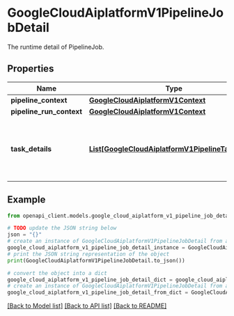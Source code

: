 # GoogleCloudAiplatformV1PipelineJobDetail

The runtime detail of PipelineJob.

## Properties

Name | Type | Description | Notes
------------ | ------------- | ------------- | -------------
**pipeline_context** | [**GoogleCloudAiplatformV1Context**](GoogleCloudAiplatformV1Context.md) |  | [optional] 
**pipeline_run_context** | [**GoogleCloudAiplatformV1Context**](GoogleCloudAiplatformV1Context.md) |  | [optional] 
**task_details** | [**List[GoogleCloudAiplatformV1PipelineTaskDetail]**](GoogleCloudAiplatformV1PipelineTaskDetail.md) | Output only. The runtime details of the tasks under the pipeline. | [optional] [readonly] 

## Example

```python
from openapi_client.models.google_cloud_aiplatform_v1_pipeline_job_detail import GoogleCloudAiplatformV1PipelineJobDetail

# TODO update the JSON string below
json = "{}"
# create an instance of GoogleCloudAiplatformV1PipelineJobDetail from a JSON string
google_cloud_aiplatform_v1_pipeline_job_detail_instance = GoogleCloudAiplatformV1PipelineJobDetail.from_json(json)
# print the JSON string representation of the object
print(GoogleCloudAiplatformV1PipelineJobDetail.to_json())

# convert the object into a dict
google_cloud_aiplatform_v1_pipeline_job_detail_dict = google_cloud_aiplatform_v1_pipeline_job_detail_instance.to_dict()
# create an instance of GoogleCloudAiplatformV1PipelineJobDetail from a dict
google_cloud_aiplatform_v1_pipeline_job_detail_from_dict = GoogleCloudAiplatformV1PipelineJobDetail.from_dict(google_cloud_aiplatform_v1_pipeline_job_detail_dict)
```
[[Back to Model list]](../README.md#documentation-for-models) [[Back to API list]](../README.md#documentation-for-api-endpoints) [[Back to README]](../README.md)


